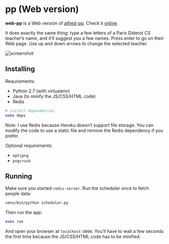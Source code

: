 # pp (Web version)

**web-pp** is a Web version of [alfred-pp][alfred-pp]. Check it [online][w].

It does exactly the same thing: type a few letters of a Paris Diderot CS
teacher’s name, and it’ll suggest you a few names. Press enter to go on their
Web page. Use up and down arrows to change the selected teacher.

![screenshot](https://raw.github.com/bfontaine/web-pp/master/static/screenshot.png)

[alfred-pp]: https://github.com/bfontaine/alfred-pp
[w]: https://p7pp.herokuapp.com/

## Installing

Requirements:

* Python 2.7 (with virtualenv)
* Java (to minify the JS/CSS/HTML code)
* Redis

```sh
# install dependencies
make deps
```

Note: I use Redis because Heroku doesn’t support file storage. You can modify
the code to use a static file and remove the Redis dependency if you prefer.

Optional requirements:

* `optipng`
* `pngcrush`

## Running

Make sure you started `redis-server`. Run the scheduler once to fetch people
data:

```sh
venv/bin/python scheduler.py
```

Then run the app:

```sh
make run
```

And open your browser at `localhost:8000`. You’ll have to wait a few seconds
the first time because the JS/CSS/HTML code has to be minified.
